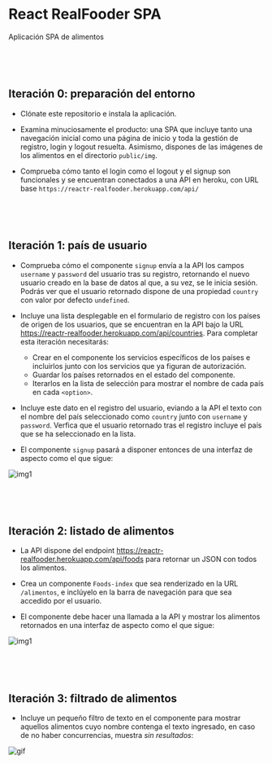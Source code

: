 # React RealFooder SPA

Aplicación SPA de alimentos
<p>&nbsp;</p>
<p>&nbsp;</p>

## Iteración 0: preparación del entorno

- Clónate este repositorio e instala la aplicación.

- Examina minuciosamente el producto: una SPA que incluye tanto una navegación inicial como una página de inicio y toda la gestión de registro, login y logout resuelta. Asimismo, dispones de las imágenes de los alimentos en el directorio `public/img`.

- Comprueba cómo tanto el login como el logout y el signup son funcionales y se encuentran conectados a una API en heroku, con URL base `https://reactr-realfooder.herokuapp.com/api/`
<p>&nbsp;</p>
<p>&nbsp;</p>

## Iteración 1: país de usuario
- Comprueba cómo el componente `signup` envía a la API los campos `username` y `password` del usuario tras su registro, retornando el nuevo usuario creado en la base de datos al que, a su vez, se le inicia sesión. Podrás ver que el usuario retornado dispone de una propiedad `country` con valor por defecto `undefined`.

- Incluye una lista desplegable en el formulario de registro con los países de origen de los usuarios, que se encuentran en la API bajo la URL https://reactr-realfooder.herokuapp.com/api/countries. Para completar esta iteración necesitarás:
  - Crear en el componente los servicios específicos de los países e incluirlos junto con los servicios que ya figuran de autorización.
  - Guardar los países retornados en el estado del componente.
  - Iterarlos en la lista de selección para mostrar el nombre de cada país en cada `<option>`.

- Incluye este dato en el registro del usuario, eviando a la API el texto con el nombre del país seleccionado como `country` junto con `username` y `password`. Verfica que el usuario retornado tras el registro incluye el país que se ha seleccionado en la lista.

- El componente `signup` pasará a disponer entonces de una interfaz de aspecto como el que sigue:

![img1](https://res.cloudinary.com/ironhack-german/video/upload/e_loop/v1590927049/vid5.gif)
<p>&nbsp;</p>
<p>&nbsp;</p>


## Iteración 2: listado de alimentos
- La API dispone del endpoint https://reactr-realfooder.herokuapp.com/api/foods para retornar un JSON con todos los alimentos.

- Crea un componente `Foods-index` que sea renderizado en la URL `/alimentos`, e inclúyelo en la barra de navegación para que sea accedido por el usuario.

- El componente debe hacer una llamada a la API y mostrar los alimentos retornados en una interfaz de aspecto como el que sigue: 

![img1](https://res.cloudinary.com/ironhack-german/image/upload/v1590923235/s1.png)
<p>&nbsp;</p>
<p>&nbsp;</p>

## Iteración 3: filtrado de alimentos

- Incluye un pequeño filtro de texto en el componente para mostrar aquellos alimentos cuyo nombre contenga el texto ingresado, en caso de no haber concurrencias, muestra *sin resultados*:

![gif](https://res.cloudinary.com/ironhack-german/video/upload/e_loop/v1590924407/vid3.gif)
